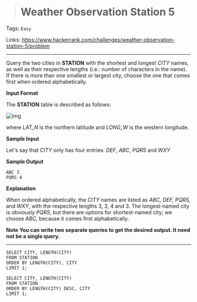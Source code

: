 > # Weather Observation Station 5

Tags: `Easy`

Links: https://www.hackerrank.com/challenges/weather-observation-station-5/problem

-----

Query the two cities in **STATION** with the shortest and longest *CITY* names, as well as their respective lengths (i.e.: number of characters in the name). If there is more than one smallest or largest city, choose the one that comes first when ordered alphabetically.

**Input Format**

The **STATION** table is described as follows:

![img](https://s3.amazonaws.com/hr-challenge-images/9336/1449345840-5f0a551030-Station.jpg)

where *LAT_N* is the northern latitude and *LONG_W* is the western longitude.

**Sample Input**

Let's say that *CITY* only has four entries: *DEF*, *ABC*, *PQRS* and *WXY*

**Sample Output**

```
ABC 3
PQRS 4
```

**Explanation**

When ordered alphabetically, the *CITY* names are listed as *ABC, DEF, PQRS,* and *WXY*, with the respective lengths 3, 3, 4 and 3. The longest-named city is obviously *PQRS*, but there are options for shortest-named city; we choose *ABC*, because it comes first alphabetically.

**Note**
**You can write two separate queries to get the desired output. It need not be a single query.**

----

```mysql
SELECT CITY, LENGTH(CITY)
FROM STATION 
ORDER BY LENGTH(CITY), CITY
LIMIT 1;

SELECT CITY, LENGTH(CITY)
FROM STATION 
ORDER BY LENGTH(CITY) DESC, CITY 
LIMIT 1;
```

